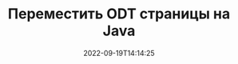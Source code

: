 ---
############################# Static ############################
layout: "auto-gen-merger"
date: 2022-09-19T14:14:25
draft: false
otherformats: otp ott pdf pps ppsx ppt pptx rtf tex vdx vsdm vsdx vssm vssx vstm vstx

############################# Head ############################
head_title: "Переместить ODT страницы на Java"
head_description: "Переместите страницы в документе ODT на Java в любую позицию с помощью Merger API."

############################# Header ############################
title: "Переместить ODT страницы на Java"
description: "Переместите ODT страницы с помощью нескольких строк Java кода."
bg_image: "https://cms.admin.containerize.com/templates/aspose/App_Themes/V3/images/bg/header1.png"
bg_overlay: false
button:
    enable: true
    icon: "fas fa-arrow-down"
    label: "Скачать бесплатную пробную версию"
    link: "https://downloads.groupdocs.com/merger/java"

############################# SubMenu ############################
submenu:
    enable: true

    left:
        img_alt: "GroupDocs.Merger for Java"
        image: "https://cms.admin.containerize.com/templates/groupdocs/images/product-logos/90x90-noborder/groupdocs-merger-java.png"
        product: "GroupDocs.Merger"
        platform: "Java"

    middle:
        button:

            # button loop
            - link: "https://apireference.groupdocs.com/merger/java"
              text: "Справочник по API"

            # button loop
            - link: "https://github.com/groupdocs-merger"
              text: "Примеры кода"

            # button loop
            - link: "https://products.groupdocs.app/merger/family"
              text: "Живые демонстрации"

            # button loop
            - link: "https://purchase.groupdocs.com/pricing/merger/java"
              text: "Цены"

    right:
        link_download: "https://downloads.groupdocs.com/merger"
        link_learn: "https://docs.groupdocs.com/merger/java"
        link_buy: "https://purchase.groupdocs.com"

############################# About ############################
about:
    enable: true
    title: "Кратко о GroupDocs.Merger for Java"
    content: |
        [GroupDocs.Merger for Java](/ru/merger/java/) предоставляет удобное решение для объединения нескольких файлов PDF, Microsoft Office (Word, Excel, PowerPoint, OneNote), OpenDocument, HTML, изображений и многие другие документы в один файл в Java приложениях. GroupDocs.Merger сэкономит вам много усилий, так как вы можете объединять ODT документы - нет необходимости устанавливать какое-либо стороннее программное обеспечение, настольные приложения или плагины. Теперь не нужно тратить время и объединять файлы вручную! Миссия GroupDocs — обеспечить наилучшее качество и упростить рабочие процессы обработки документов.
        
        GroupDocs.Merger API — правильный выбор для корпоративных решений, которым нужны функции перемещения файловых страниц. Эти интерфейсы хорошо поддерживаются во всех основных операционных системах и платформах, включая J2SE 7.0 (1.7), J2SE 8.0 (1.8), Java 10.

############################# Steps ############################
steps:
    enable: true
    title_left: "Переместить страницы ODT документов на Java"
    content_left: |
        [GroupDocs.Merger for Java](/ru/merger/java/) позволяет разработчикам Java легко перемещать страницы в файле ODT, выполняя несколько простых шагов. .
        
        * Инициализируйте **MoveOptions**, чтобы указать текущие и новые номера страниц.
        * Создайте новый экземпляр **Merger** и передайте ему путь к исходному документу в качестве параметра конструктора.
        * Вызовите метод **movePage** и передайте объект **MoveOptions**.
        * Вызовите метод **save** и укажите путь к файлу для сохранения результирующего документа.

    title_right: "Системные Требования"
    content_right: |
        GroupDocs.Merger for Java API поддерживаются на всех основных платформах и операционных системах. Перед выполнением приведенного ниже кода убедитесь, что в вашей системе установлены следующие предварительные компоненты.

        * Операционные системы: Microsoft Windows, Linux, MacOS
        * Среда разработки: NetBeans, IntelliJ IDEA, Eclipse
        * Фреймворки: J2SE 7.0 (1.7), J2SE 8.0 (1.8), Java 10
        * Загрузите последнюю версию GroupDocs.Merger for Java из [Maven](https://repository.groupdocs.com/webapp/#/artifacts/browse/tree/General/repo/com/groupdocs/groupdocs-merger)
         
    code: |
     {{% merger/additional-styles %}}
     {{< merger/code-merger title="Как переместить страницы ODT документов, используя пример кода Java">}}

        ```java    
        // Переместите страницы ODT документов с помощью GroupDocs.Merger API
        int pageNumber = 6;
        int newPageNumber = 1;

        // Инициализировать класс MoveOptions для указания текущих и новых номеров страниц.
        MoveOptions moveOptions = new MoveOptions(pageNumber, newPageNumber);

        // Создание экземпляра класса Merger с входным параметром ODT документа
        Merger merger = new Merger("input.odt");

        // Вызвать метод movePage и передать ему объект MoveOptions
        merger.movePage(moveOptions);
    
        // Вызовите метод save и передайте желаемый путь к файлу, чтобы сохранить результат
        merger.save("output.odt");
        ```
     {{< /merger/code-merger >}}

############################# Demos ############################
demos:
    enable: true
    title: "Живые демонстрации – переместите ODT страницы онлайн"
    content: |
       Переместите страницы ODT документов прямо сейчас, посетив веб-сайт [Живые демонстрации GroupDocs.Merger](https://products.groupdocs.app/splitter/move-pages/odt).
       Живые демонстрации имеют следующие преимущества.
        
############################# About Formats ############################
about_formats:
    enable: true

############################# More Formats ############################
more_formats:
    enable: true
    title: "Перемещение страниц других форматов документов"
    content: |
        Java API для документов и изображений. Переместите некоторые страницы документов, указанных ниже.

############################# Back to top ###############################
back_to_top:
    enable: true
---